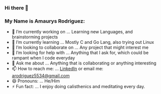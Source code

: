 ### Hi there 👋



### My Name is Amaurys Rodriguez:

- 🔭 I’m currently working on ... Learning new Languages, and brainstorming projects
- 🌱 I’m currently learning ... Mostly C and Go Lang, also trying out Linux
- 👯 I’m looking to collaborate on ...  Any project that might interest me
- 🤔 I’m looking for help with ...  Anything that I ask for, which could be rampant when I code everyday
- 💬 Ask me about ... Anything that is collaborating or anything interesting
- 📫 How to reach me: ... [LinkedIn](https://www.linkedin.com/in/amaurys-rodriguez-94b93b185/)  or email me: arodriguez5534@gmail.com
- 😄 Pronouns: ... He/Him
- ⚡ Fun fact: ... I enjoy doing calisthenics and meditating every day. 
